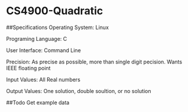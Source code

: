 # CS4900-Quadratic

##Specifications
Operating System:    Linux

Programing Language: C 

User Interface:      Command Line

Precision:           As precise as possible, more than single digit pecision. Wants IEEE floating point

Input Values:        All Real numbers 

Output Values:       One solution, double soultion, or no solution


##Todo
Get example data

